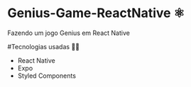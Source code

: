 # Genius-Game-ReactNative ⚛
Fazendo um jogo Genius em React Native


#Tecnologias usadas 🐱‍💻
  
 * React Native
 * Expo
 * Styled Components
 
 
